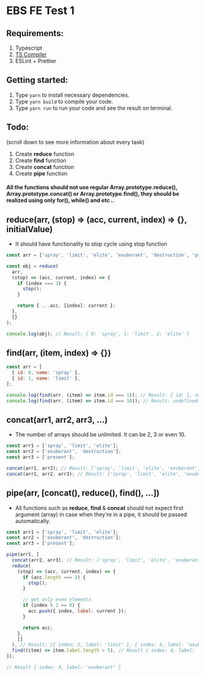 # EBS FE Test 1

## Requirements:

1. Typescript
2. [TS Compiler](https://www.typescriptlang.org/docs/handbook/compiler-options.html)
3. ESLint + Prettier

## Getting started:

1. Type `yarn` to install necessary dependencies.
2. Type `yarn build` to compile your code.
3. Type `yarn run` to run your code and see the result on terminal.

## Todo:

(scroll down to see more information about every task)

1. Create **reduce** function
2. Create **find** function
3. Create **concat** function
4. Create **pipe** function

#### All the functions should not use regular Array.prototype.reduce(), Array.prototype.concat() or Array.prototype.find(), they should be realized using only for(), while() and etc ..

## reduce(arr, (stop) => (acc, current, index) => {}, initialValue)

- It should have functionality to stop cycle using stop function

```js
const arr = ['spray', 'limit', 'elite', 'exuberant', 'destruction', 'present'];

const obj = reduce(
  arr,
  (stop) => (acc, current, index) => {
    if (index === 3) {
      stop();
    }

    return { ...acc, [index]: current };
  },
  {}
);

console.log(obj); // Result: { 0: 'spray', 1: 'limit', 2: 'elite' }
```

## find(arr, (item, index) => {})

```js
const arr = [
  { id: 0, name: 'spray' },
  { id: 1, name: 'limit' },
];

console.log(find(arr, (item) => item.id === 1)); // Result: { id: 1, name: 'limit' }
console.log(find(arr, (item) => item.id === 10)); // Result: undefined
```

## concat(arr1, arr2, arr3, ...)

- The number of arrays should be unlimited. It can be 2, 3 or even 10.

```js
const arr1 = ['spray', 'limit', 'elite'];
const arr2 = ['exuberant', 'destruction'];
const arr3 = ['present'];

concat(arr1, arr2); // Result: ['spray', 'limit', 'elite', 'exuberant', 'destruction']
concat(arr1, arr2, arr3); // Result: ['spray', 'limit', 'elite', 'exuberant', 'destruction', 'present']
```

## pipe(arr, [concat(), reduce(), find(), ...])

- All functions such as **reduce**, **find** & **concat** should not expect first argument (array) in case when they're in a pipe, it should be passed automatically.

```js
const arr1 = ['spray', 'limit', 'elite'];
const arr2 = ['exuberant', 'destruction'];
const arr3 = ['present'];

pipe(arr1, [
  concat(arr2, arr3), // Result: ['spray', 'limit', 'elite', 'exuberant', 'destruction', 'present']
  reduce(
    (stop) => (acc, current, index) => {
      if (acc.length === 2) {
        stop();
      }

      // get only even elements
      if (index % 2 == 0) {
        acc.push({ index, label: current });
      }

      return acc;
    },
    []
  ), // Result: [{ index: 2, label: 'limit' }, { index: 4, label: 'exuberant' }]
  find((item) => item.label.length > 5), // Result { index: 4, label: 'exuberant' }
]);

// Result { index: 4, label: 'exuberant' }
```
